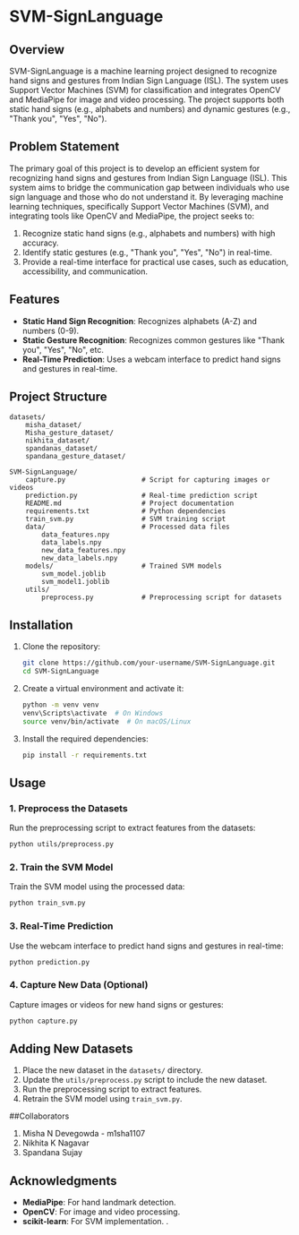 # SVM-SignLanguage

## Overview
SVM-SignLanguage is a machine learning project designed to recognize hand signs and gestures from Indian Sign Language (ISL). The system uses Support Vector Machines (SVM) for classification and integrates OpenCV and MediaPipe for image and video processing. The project supports both static hand signs (e.g., alphabets and numbers) and dynamic gestures (e.g., "Thank you", "Yes", "No").

## Problem Statement

The primary goal of this project is to develop an efficient system for recognizing hand signs and gestures from Indian Sign Language (ISL). This system aims to bridge the communication gap between individuals who use sign language and those who do not understand it. By leveraging machine learning techniques, specifically Support Vector Machines (SVM), and integrating tools like OpenCV and MediaPipe, the project seeks to:

1. Recognize static hand signs (e.g., alphabets and numbers) with high accuracy.
2. Identify static gestures (e.g., "Thank you", "Yes", "No") in real-time.
3. Provide a real-time interface for practical use cases, such as education, accessibility, and communication.

## Features
- **Static Hand Sign Recognition**: Recognizes alphabets (A-Z) and numbers (0-9).
- **Static Gesture Recognition**: Recognizes common gestures like "Thank you", "Yes", "No", etc.
- **Real-Time Prediction**: Uses a webcam interface to predict hand signs and gestures in real-time.


## Project Structure
```
datasets/
    misha_dataset/               
    Misha_gesture_dataset/       
    nikhita_dataset/             
    spandanas_dataset/           
    spandana_gesture_dataset/    

SVM-SignLanguage/
    capture.py                   # Script for capturing images or videos
    prediction.py                # Real-time prediction script
    README.md                    # Project documentation
    requirements.txt             # Python dependencies
    train_svm.py                 # SVM training script
    data/                        # Processed data files
        data_features.npy
        data_labels.npy
        new_data_features.npy
        new_data_labels.npy
    models/                      # Trained SVM models
        svm_model.joblib
        svm_model1.joblib
    utils/
        preprocess.py            # Preprocessing script for datasets
```

## Installation
1. Clone the repository:
   ```bash
   git clone https://github.com/your-username/SVM-SignLanguage.git
   cd SVM-SignLanguage
   ```

2. Create a virtual environment and activate it:
   ```bash
   python -m venv venv
   venv\Scripts\activate  # On Windows
   source venv/bin/activate  # On macOS/Linux
   ```

3. Install the required dependencies:
   ```bash
   pip install -r requirements.txt
   ```

## Usage

### 1. Preprocess the Datasets
Run the preprocessing script to extract features from the datasets:
```bash
python utils/preprocess.py
```

### 2. Train the SVM Model
Train the SVM model using the processed data:
```bash
python train_svm.py
```

### 3. Real-Time Prediction
Use the webcam interface to predict hand signs and gestures in real-time:
```bash
python prediction.py
```

### 4. Capture New Data (Optional)
Capture images or videos for new hand signs or gestures:
```bash
python capture.py
```

## Adding New Datasets
1. Place the new dataset in the `datasets/` directory.
2. Update the `utils/preprocess.py` script to include the new dataset.
3. Run the preprocessing script to extract features.
4. Retrain the SVM model using `train_svm.py`.

##Collaborators
1. Misha N Devegowda - m1sha1107
2. Nikhita K Nagavar
3. Spandana Sujay

## Acknowledgments
- **MediaPipe**: For hand landmark detection.
- **OpenCV**: For image and video processing.
- **scikit-learn**: For SVM implementation.
.